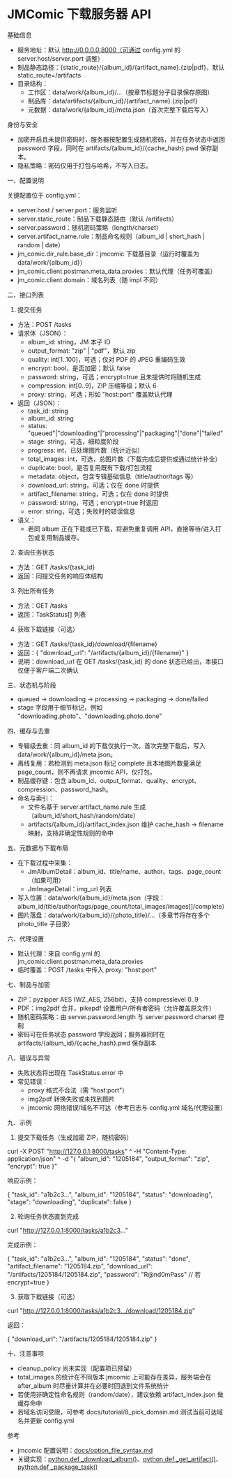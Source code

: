 # JMComic 下载服务器 API

基础信息
- 服务地址：默认 http://0.0.0.0:8000（可通过 config.yml 的 server.host/server.port 调整）
- 制品静态路径：{static_route}/{album_id}/{artifact_name}.{zip|pdf}，默认 static_route=/artifacts
- 目录结构：
  - 工作区：data/work/{album_id}/...（按章节标题分子目录保存原图）
  - 制品库：data/artifacts/{album_id}/{artifact_name}.{zip|pdf}
  - 元数据：data/work/{album_id}/meta.json（首次完整下载后写入）

身份与安全
- 加密开启且未提供密码时，服务器按配置生成随机密码，并在任务状态中返回 password 字段，同时在 artifacts/{album_id}/{cache_hash}.pwd 保存副本。
- 隐私策略：密码仅用于打包与哈希，不写入日志。

一、配置说明

关键配置位于 config.yml：
- server.host / server.port：服务监听
- server.static_route：制品下载静态路由（默认 /artifacts）
- server.password：随机密码策略（length/charset）
- server.artifact_name.rule：制品命名规则（album_id | short_hash | random | date）
- jm_comic.dir_rule.base_dir：jmcomic 下载基目录（运行时覆盖为 data/work/{album_id}）
- jm_comic.client.postman.meta_data.proxies：默认代理（任务可覆盖）
- jm_comic.client.domain：域名列表（随 impl 不同）

二、接口列表

1. 提交任务
- 方法：POST /tasks
- 请求体（JSON）：
  - album_id: string，JM 本子 ID
  - output_format: "zip" | "pdf"，默认 zip
  - quality: int[1..100]，可选；仅对 PDF 的 JPEG 重编码生效
  - encrypt: bool，是否加密；默认 false
  - password: string，可选；encrypt=true 且未提供时将随机生成
  - compression: int[0..9]，ZIP 压缩等级；默认 6
  - proxy: string，可选；形如 "host:port" 覆盖默认代理
- 返回（JSON）：
  - task_id: string
  - album_id: string
  - status: "queued"|"downloading"|"processing"|"packaging"|"done"|"failed"
  - stage: string，可选，细粒度阶段
  - progress: int，已处理图片数（统计近似）
  - total_images: int，可选，总图片数（下载完成后提供或通过统计补全）
  - duplicate: bool，是否复用既有下载/打包流程
  - metadata: object，包含专辑基础信息（title/author/tags 等）
  - download_url: string，可选；仅在 done 时提供
  - artifact_filename: string，可选；仅在 done 时提供
  - password: string，可选；encrypt=true 时返回
  - error: string，可选；失败时的错误信息
- 语义：
  - 若同 album 正在下载或已下载，将避免重复调用 API，直接等待/进入打包或复用制品缓存。

2. 查询任务状态
- 方法：GET /tasks/{task_id}
- 返回：同提交任务的响应体结构

3. 列出所有任务
- 方法：GET /tasks
- 返回：TaskStatus[] 列表

4. 获取下载链接（可选）
- 方法：GET /tasks/{task_id}/download/{filename}
- 返回：{ "download_url": "/artifacts/{album_id}/{filename}" }
- 说明：download_url 在 GET /tasks/{task_id} 的 done 状态已给出，本接口仅便于客户端二次确认

三、状态机与阶段
- queued → downloading → processing → packaging → done/failed
- stage 字段用于细节标记，例如 "downloading.photo"、"downloading.photo.done"

四、缓存与去重
- 专辑级去重：同 album_id 的下载仅执行一次。首次完整下载后，写入 data/work/{album_id}/meta.json。
- 离线复用：若检测到 meta.json 标记 complete 且本地图片数量满足 page_count，则不再请求 jmcomic API，仅打包。
- 制品缓存键：包含 album_id、output_format、quality、encrypt、compression、password_hash。
- 命名与索引：
  - 文件名基于 server.artifact_name.rule 生成（album_id/short_hash/random/date）
  - artifacts/{album_id}/artifact_index.json 维护 cache_hash → filename 映射，支持非确定性规则的命中

五、元数据与下载布局
- 在下载过程中采集：
  - JmAlbumDetail：album_id、title/name、author、tags、page_count（如果可用）
  - JmImageDetail：img_url 列表
- 写入位置：data/work/{album_id}/meta.json（字段：album_id/title/author/tags/page_count/total_images/images[]/complete）
- 图片落盘：data/work/{album_id}/{photo_title}/...（多章节将存在多个 photo_title 子目录）

六、代理设置
- 默认代理：来自 config.yml 的 jm_comic.client.postman.meta_data.proxies
- 临时覆盖：POST /tasks 中传入 proxy: "host:port"

七、制品与加密
- ZIP：pyzipper AES (WZ_AES, 256bit)，支持 compresslevel 0..9
- PDF：img2pdf 合并，pikepdf 设置用户/所有者密码（允许覆盖原文件）
- 随机密码策略：由 server.password.length 与 server.password.charset 控制
- 密码可在任务状态 password 字段返回；服务器同时在 artifacts/{album_id}/{cache_hash}.pwd 保存副本

八、错误与异常
- 失败状态将出现在 TaskStatus.error 中
- 常见错误：
  - proxy 格式不合法（需 "host:port"）
  - img2pdf 转换失败或未找到图片
  - jmcomic 网络错误/域名不可达（参考日志与 config.yml 域名/代理设置）

九、示例

1) 提交下载任务（生成加密 ZIP，随机密码）

curl -X POST "http://127.0.0.1:8000/tasks" ^
  -H "Content-Type: application/json" ^
  -d "{ \"album_id\": \"1205184\", \"output_format\": \"zip\", \"encrypt\": true }"

响应示例：

{
  "task_id": "a1b2c3...",
  "album_id": "1205184",
  "status": "downloading",
  "stage": "downloading",
  "duplicate": false
}

2) 轮询任务状态直到完成

curl "http://127.0.0.1:8000/tasks/a1b2c3..."

完成示例：

{
  "task_id": "a1b2c3...",
  "album_id": "1205184",
  "status": "done",
  "artifact_filename": "1205184.zip",
  "download_url": "/artifacts/1205184/1205184.zip",
  "password": "R@nd0mPass"  // 若 encrypt=true
}

3) 获取下载链接（可选）

curl "http://127.0.0.1:8000/tasks/a1b2c3.../download/1205184.zip"

返回：

{ "download_url": "/artifacts/1205184/1205184.zip" }

十、注意事项
- cleanup_policy 尚未实现（配置项已预留）
- total_images 的统计在不同版本 jmcomic 上可能存在差异，服务端会在 after_album 时尽量计算并在必要时回退到文件系统统计
- 若使用非确定性命名规则（random/date），建议依赖 artifact_index.json 做缓存命中
- 若域名访问受限，可参考 docs/tutorial/8_pick_domain.md 测试当前可达域名并更新 config.yml

参考
- jmcomic 配置说明：[docs/option_file_syntax.md](docs/option_file_syntax.md)
- 关键实现：[python.def _download_album()](app/main.py:433)、[python.def _get_artifact()](app/main.py:515)、[python.def _package_task()](app/main.py:396)
